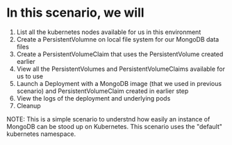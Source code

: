 # In this scenario, we will

  1. List all the kubernetes nodes available for us in this environment
  2. Create a PersistentVolumne on local file system for our MongoDB data files
  3. Create a PersistentVolumeClaim that uses the PersistentVolume created earlier
  4. View all the PersistentVolumes and PersistentVolumeClaims available for us to use
  5. Launch a Deployment with a MongoDB image (that we used in previous scenario) and PersistentVolumeClaim created in earlier step
  6. View the logs of the deployment and underlying pods
  7. Cleanup

NOTE: This is a simple scenario to understnd how easily an instance of MongoDB can be stood up on Kubernetes. This scenario uses the "default" kubernetes namespace.
